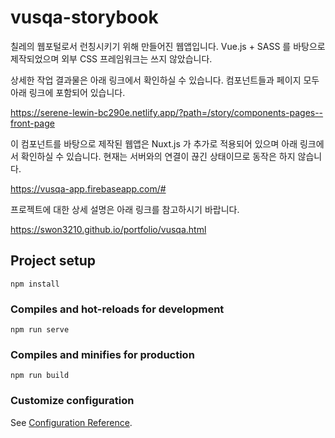# vusqa-storybook
칠레의 웹포털로서 런칭시키기 위해 만들어진 웹앱입니다. 
Vue.js + SASS 를 바탕으로 제작되었으며 외부 CSS 프레임워크는 쓰지 않았습니다.

상세한 작업 결과물은 아래 링크에서 확인하실 수 있습니다.
컴포넌트들과 페이지 모두 아래 링크에 포함되어 있습니다.


https://serene-lewin-bc290e.netlify.app/?path=/story/components-pages--front-page


이 컴포넌트를 바탕으로 제작된 웹앱은 Nuxt.js 가 추가로 적용되어 있으며
아래 링크에서 확인하실 수 있습니다. 현재는 서버와의 연결이 끊긴 상태이므로 동작은 하지 않습니다.


https://vusqa-app.firebaseapp.com/#


프로젝트에 대한 상세 설명은 아래 링크를 참고하시기 바랍니다.


https://swon3210.github.io/portfolio/vusqa.html

## Project setup
```
npm install
```

### Compiles and hot-reloads for development
```
npm run serve
```

### Compiles and minifies for production
```
npm run build
```

### Customize configuration
See [Configuration Reference](https://cli.vuejs.org/config/).
